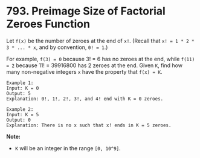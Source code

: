 # 793. Preimage Size of Factorial Zeroes Function

Let `f(x)` be the number of zeroes at the end of `x!`. (Recall that `x! = 1 * 2 * 3 * ... * x`, and by convention, `0! = 1`.)

For example, `f(3) = 0` because 3! = 6 has no zeroes at the end, while `f(11) = 2` because 11! = 39916800 has 2 zeroes at the end. Given `K`, find how many non-negative integers `x` have the property that `f(x) = K`.

```
Example 1:
Input: K = 0
Output: 5
Explanation: 0!, 1!, 2!, 3!, and 4! end with K = 0 zeroes.

Example 2:
Input: K = 5
Output: 0
Explanation: There is no x such that x! ends in K = 5 zeroes.
```

**Note:**

- `K` will be an integer in the range `[0, 10^9]`.